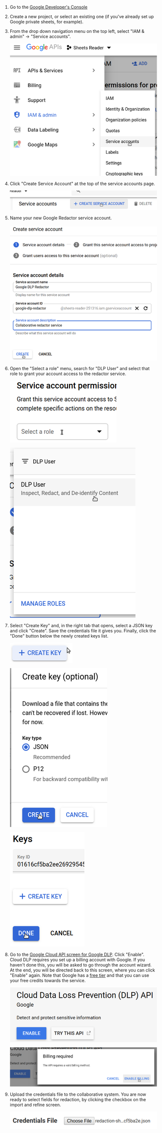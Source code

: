1. Go to the [Google Developer's Console](https://console.developers.google.com)
2. Create a new project, or select an existing one (if you've already set up Google private sheets, for example).
2. From the drop down navigation menu on the top left, select "IAM &
   admin" &rarr; "Service accounts".

    ![Select service accounts](/static/collaborative/dlp/01-navigate-to-service-accounts.png)

3. Click "Create Service Account" at the top of the service accounts page.

    ![Select create new service account](/static/collaborative/dlp/02-create-new-service-account.png)

4. Name your new Google Redactor service account.

    ![Name your service account](/static/collaborative/dlp/03-create-service-account.png)

5. Open the "Select a role" menu, search for "DLP User" and select that role to
   grant your account access to the redactor service.

    ![Open select a role menu](/static/collaborative/dlp/04a-open-select-a-role-menu.png)

    ![Grant DLP User role](/static/collaborative/dlp/04b-grant-dlp-user-role.png)

6. Select "Create Key" and, in the right tab that opens, select a JSON key and
   click "Create". Save the credentials file it gives you. Finally, click the
   "Done" button below the newly created keys list.

    ![Click create key](/static/collaborative/dlp/05a-click-create-key.png)

    ![Save JSON credentials](/static/collaborative/dlp/05b-save-json-credentials.png)

    ![Click done](/static/collaborative/dlp/06-select-done.png)

7. Go to the [Google Cloud API screen for Google DLP](https://console.cloud.google.com/apis/library/dlp.googleapis.com).
   Click "Enable". Cloud DLP requires you set up a billing account with Google.
   If you haven't done this, you will be asked to go through the account
   wizard. At the end, you will be directed back to this screen, where you
   can click "Enable" again. Note that Google has a
   [free tier](https://cloud.google.com/dlp/pricing) and that you
   can use your free credits towards the service.

    ![Enable cloud DLP](/static/collaborative/dlp/07-enable-cloud-dlp.png)

    ![Enable billing, if you haven't](/static/collaborative/dlp/08-enable-billing.png)

8. Upload the credentials file to the collaborative system. You are now
   ready to select fields for redaction, by clicking the checkbox on the import
   and refine screen.

    ![Upload credentials file](/static/collaborative/dlp/09-upload-credentials.png)
